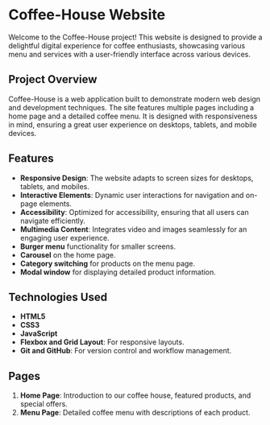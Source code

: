 # Coffee-House Website

Welcome to the Coffee-House project! This website is designed to provide a delightful digital experience for coffee enthusiasts, showcasing various menu and services with a user-friendly interface across various devices.

## Project Overview

Coffee-House is a web application built to demonstrate modern web design and development techniques. The site features multiple pages including a home page and a detailed coffee menu. It is designed with responsiveness in mind, ensuring a great user experience on desktops, tablets, and mobile devices.

## Features

- **Responsive Design**: The website adapts to screen sizes for desktops, tablets, and mobiles.
- **Interactive Elements**: Dynamic user interactions for navigation and on-page elements.
- **Accessibility**: Optimized for accessibility, ensuring that all users can navigate efficiently.
- **Multimedia Content**: Integrates video and images seamlessly for an engaging user experience.
- **Burger menu** functionality for smaller screens.
- **Carousel** on the home page.
- **Category switching** for products on the menu page.
- **Modal window** for displaying detailed product information.


## Technologies Used

- **HTML5**
- **CSS3**
- **JavaScript**
- **Flexbox and Grid Layout**: For responsive layouts.
- **Git and GitHub**: For version control and workflow management.

## Pages

1. **Home Page**: Introduction to our coffee house, featured products, and special offers.
2. **Menu Page**: Detailed coffee menu with descriptions of each product.

